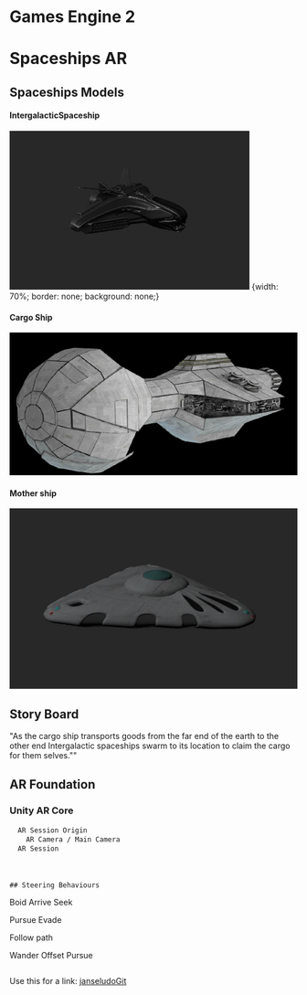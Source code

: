 # Games Engine 2



# Spaceships AR
## Spaceships Models

#### IntergalacticSpaceship
![alt text](Images_MD/IntergalacticSpaceship.JPG  "IntergalacticSpaceship") {width: 70%;
  border: none;
  background: none;}

#### Cargo Ship
![alt text](Images_MD/CargoShip.JPG "CargoShip")

#### Mother ship
![alt text](Images_MD/Mothership.JPG "Mothership")



## Story Board
"As the cargo ship transports goods from the far end of the earth to the other end Intergalactic spaceships swarm to its location to claim the cargo for them selves.""

## AR Foundation
### Unity AR Core

```
  AR Session Origin
    AR Camera / Main Camera
  AR Session



## Steering Behaviours

```
  Boid
  Arrive
  Seek

  Pursue
  Evade

  Follow path

  Wander
  Offset Pursue
```
```
Use this for a link: [janseludoGit](https://github.com/janseludo/Games-Engine-2)
